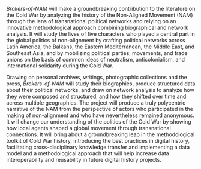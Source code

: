 *Brokers-of-NAM* will make a groundbreaking contribution to the literature on the Cold War by analyzing the history of the Non-Aligned Movement (NAM) through the lens of transnational political networks and relying on an innovative methodological approach combining biographical and network analysis. It will study the lives of five characters who played a central part in the global politics of non-alignment by crafting political networks across Latin America, the Balkans, the Eastern Mediterranean, the Middle East, and Southeast Asia, and by mobilizing political parties, movements, and trade unions on the basis of common ideas of neutralism, anticolonialism, and international solidarity during the Cold War.

Drawing on personal archives, writings, photographic collections and the press, *Brokers-of-NAM* will study their biographies, produce structured data about their political networks, and draw on network analysis to analyze how they were composed and structured, and how they shifted over time and across multiple geographies. The project will produce a truly polycentric narrative of the NAM from the perspective of actors who participated in the making of non-alignment and who have nevertheless remained anonymous. It will change our understanding of the politics of the Cold War by showing how local agents shaped a global movement through transnational connections. It will bring about a groundbreaking leap in the methodological toolkit of Cold War history, introducing the best practices in digital history, facilitating cross-disciplinary knowledge transfer and implementing a data model and a methodological approach that will help increase data interoperability and reusability in future digital history projects.
